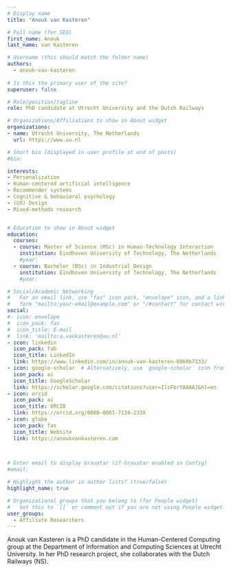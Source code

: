 ```yaml
---
# Display name
title: "Anouk van Kasteren"

# Full name (for SEO)
first_name: Anouk
last_name: van Kasteren

# Username (this should match the folder name)
authors:
  - anouk-van-kasteren
  
# Is this the primary user of the site?
superuser: false

# Role/position/tagline
role: PhD candidate at Utrecht University and the Dutch Railways

# Organizations/Affiliations to show in About widget
organizations:
- name: Utrecht University, The Netherlands
  url: https://www.uu.nl

# Short bio (displayed in user profile at end of posts)
#bio: 

interests:
- Personalization
- Human-centered artificial intelligence
- Recommender systems
- Cognitive & behavioral psychology
- (UX) Design
- Mixed-methods research


# Education to show in About widget
education:
  courses:
  - course: Master of Science (MSc) in Human-Technology Interaction
    institution: Eindhoven University of Technology, The Netherlands
    #year: 
  - course: Bachelor (BSc) in Industrial Design
    institution: Eindhoven University of Technology, The Netherlands
    #year: 

# Social/Academic Networking
#   For an email link, use "fas" icon pack, "envelope" icon, and a link in the
#   form "mailto:your-email@example.com" or "/#contact" for contact widget.
social:
#- icon: envelope
#  icon_pack: fas
#  icon_title: E-mail
#  link: 'mailto:a.vankasteren@uu.nl'
- icon: linkedin
  icon_pack: fab
  icon_title: LinkedIn
  link: https://www.linkedin.com/in/anouk-van-kasteren-8868b7133/
- icon: google-scholar  # Alternatively, use `google-scholar` icon from `ai` icon pack // fasgraduation-cap
  icon_pack: ai
  icon_title: GoogleScholar
  link: https://scholar.google.com/citations?user=IlsFbrYAAAAJ&hl=en
- icon: orcid
  icon_pack: ai
  icon_title: ORCID
  link: https://orcid.org/0000-0001-7134-233X
- icon: globe
  icon_pack: fas
  icon_title: Website
  link: https://anoukvankasteren.com

        

# Enter email to display Gravatar (if Gravatar enabled in Config)
#email: 

# Highlight the author in author lists? (true/false)
highlight_name: true

# Organizational groups that you belong to (for People widget)
#   Set this to `[]` or comment out if you are not using People widget.
user_groups:
  - Affiliate Researchers
---
```


Anouk van Kasteren is a PhD candidate in the Human-Centered Computing group at the Department of Information and Computing Sciences at Utrecht University. In her PhD research project, she collaborates with the Dutch Railways (NS).